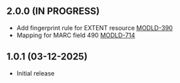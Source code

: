 ## 2.0.0 (IN PROGRESS)
- Add fingerprint rule for EXTENT resource [MODLD-390](https://folio-org.atlassian.net/browse/MODLD-390)
- Mapping for MARC field 490 [MODLD-714](https://folio-org.atlassian.net/browse/MODLD-714)

## 1.0.1 (03-12-2025)
- Initial release
